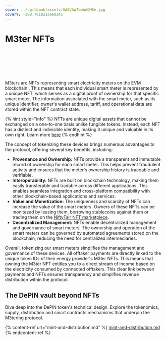 ```yaml
---
cover: ../.gitbook/assets/GAGVAu7bwAAOMSm.jpg
coverY: -308.7618213660245
---
```


# M3ter NFTs

<figure><img src="../.gitbook/assets/twitter-avatar.png" alt=""><figcaption></figcaption></figure>

<div>

<figure><img src="../.gitbook/assets/png" alt=""><figcaption></figcaption></figure>

 

<figure><img src="../.gitbook/assets/[0_0].png" alt=""><figcaption></figcaption></figure>

 

<figure><img src="../.gitbook/assets/{0_0}.png" alt=""><figcaption></figcaption></figure>

 

<figure><img src="../.gitbook/assets/georg.png" alt=""><figcaption></figcaption></figure>

 

<figure><img src="../.gitbook/assets/kingslays.png" alt=""><figcaption></figcaption></figure>

 

<figure><img src="../.gitbook/assets/ichristwin.png" alt=""><figcaption></figcaption></figure>

</div>

M3ters are NFTs representing smart electricity meters on the EVM blockchain . This means that each individual smart meter is represented by a unique NFT, which serves as a digital proof of ownership for that specific smart meter. The information associated with the smart meter, such as its unique identifier, owner's wallet address, tariff, and operational data are stored within the NFT contract state.

{% hint style="info" %}
NFTs are unique digital assets that cannot be exchanged on a one-to-one basis unlike fungible tokens. Instead, each NFT has a distinct and indivisible identity, making it unique and valuable in its own right. Learn more [here](https://www.investopedia.com/non-fungible-tokens-nft-5115211)
{% endhint %}

The concept of tokenizing these devices brings numerous advantages to the protocol, offering several key benefits, including:

* **Provenance and Ownership:** NFTs provide a transparent and immutable record of ownership for each smart meter. This helps prevent fraudulent activity and ensures that the meter's ownership history is traceable and verifiable.
* **Interoperability:** NFTs are built on blockchain technology, making them easily transferable and tradable across different applications. This enables seamless integration and cross-platform compatibility with other blockchain-based applications and services.
* **Value and Monetization:** The uniqueness and scarcity of NFTs can increase the value of the smart meters. Owners of these NFTs can be monitezed by leasing them, borrowing stablecoins against them or trading them on the [NiftyFair NFT marketplece](https://niftyfair.io/gnosis/collection/0x39fb420bd583ccc8afd1a1eace2907fe300abd02/).
* **Decentralized Management:** NFTs enable decentralized management and governance of smart meters. The ownership and operation of the smart meters can be governed by automated agreements stored on the blockchain, reducing the need for centralized intermediaries.

Overall, tokenizing our smart meters simplifies the management and governance of these devices. All offtaker payments are directly linked to the unique token IDs of their energy provider's M3ter NFTs. This means that owning the M3ter NFT entitles you to a direct stream of income based on the electricity consumed by connected offtakers. This clear link between payments and NFTs ensures transparency and simplifies revenue distribution within the protocol.

## T**he DePIN vault** beyond NFTs

Dive deep into the DePIN token's technical design. Explore the tokenomics, supply, distribution and smart contracts mechanisms that underpin the M3tering protocol.&#x20;

{% content-ref url="mint-and-distribution.md" %}
[mint-and-distribution.md](mint-and-distribution.md)
{% endcontent-ref %}
